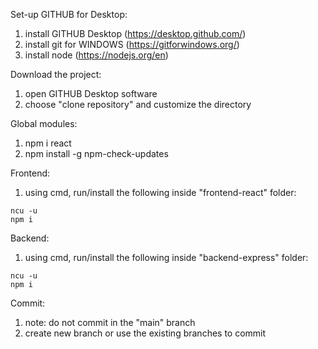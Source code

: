 Set-up GITHUB for Desktop:
  1. install GITHUB Desktop (https://desktop.github.com/)
  2. install git for WINDOWS (https://gitforwindows.org/)
  3.  install node (https://nodejs.org/en)

Download the project:
  1. open GITHUB Desktop software
  2. choose "clone repository" and customize the directory

Global modules:
  1. npm i react
  2. npm install -g npm-check-updates


Frontend:
  1.  using cmd, run/install the following inside "frontend-react" folder:
     
    ncu -u
    npm i

Backend:
  1.  using cmd, run/install the following inside "backend-express" folder:
     
    ncu -u
    npm i

Commit:
  1. note: do not commit in the "main" branch
  2. create new branch or use the existing branches to commit
